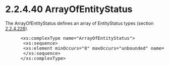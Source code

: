 <html dir="LTR" xmlns:mshelp="http://msdn.microsoft.com/mshelp" xmlns:ddue="http://ddue.schemas.microsoft.com/authoring/2003/5" xmlns:xlink="http://www.w3.org/1999/xlink" xmlns:tool="http://www.microsoft.com/tooltip">
 <body>
 <div id="header">
 <h1 class="heading">2.2.4.40 ArrayOfEntityStatus</h1>
 </div>
 <div id="mainSection">
 <div id="mainBody">
 <div id="allHistory" class="saveHistory"></div>
 <div id="sectionSection0" class="section" name="collapseableSection">
 

<p>The ArrayOfEntityStatus defines an array of EntityStatus
types (section <a href="408fd397-8b26-48f7-a65f-a39d01a9dabb.md">2.2.4.226</a>).
</p>

<dl>
<dd>
<div><pre> &lt;xs:complexType name=&quot;ArrayOfEntityStatus&quot;&gt;
  &lt;xs:sequence&gt;
  &lt;xs:element minOccurs=&quot;0&quot; maxOccurs=&quot;unbounded&quot; name=&quot;EntityStatus&quot; nillable=&quot;true&quot; type=&quot;ipam:EntityStatus&quot; /&gt;
  &lt;/xs:sequence&gt;
 &lt;/xs:complexType&gt;
  
</pre></div>
</dd></dl>


 </div>
 </div>
 </div>
 </body>
</html>